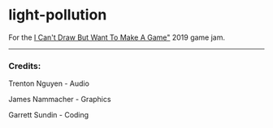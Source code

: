 # light-pollution
For the [I Can't Draw But Want To Make A Game"](https://itch.io/jam/icantdraw) 2019 game jam.

---
### Credits:

Trenton Nguyen - Audio

James Nammacher - Graphics

Garrett Sundin - Coding
